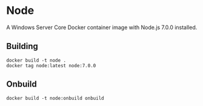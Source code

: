 # Node

A Windows Server Core Docker container image with Node.js 7.0.0 installed.

## Building

```
docker build -t node .
docker tag node:latest node:7.0.0
```

## Onbuild

```
docker build -t node:onbuild onbuild
```
